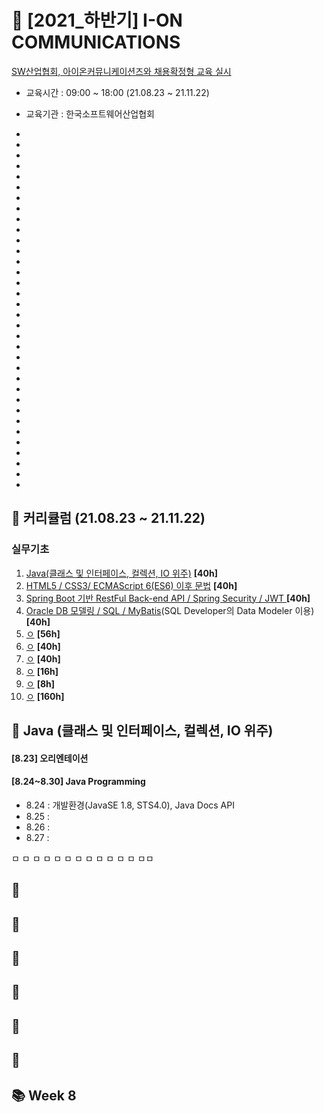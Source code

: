 # 🚀 [2021_하반기] I-ON COMMUNICATIONS
[SW산업협회, 아이온커뮤니케이션즈와 채용확정형 교육 실시](https://zdnet.co.kr/view/?no=20210824102600)
* 교육시간 : 09:00 ~ 18:00 (21.08.23 ~ 21.11.22)
* 교육기관 : 한국소프트웨어산업협회

*
*
*
*
*
*
*
*
*
*
*
*
*
*
*
*
*
*
*
*
*
*
*
*
*
*
*
*
*
*
*
*
*
*
## 🌱 커리큘럼 (21.08.23 ~ 21.11.22)
### 실무기초
1. [Java(클래스 및 인터페이스, 컬렉션, IO 위주)](#-Java-) **[40h]**
2. [HTML5 / CSS3/ ECMAScript 6(ES6) 이후 문법](#-Week-2) **[40h]**
3. [Spring Boot 기반 RestFul Back-end API / Spring Security / JWT ](#-Week-3) **[40h]**
4. [Oracle DB 모델링 / SQL / MyBatis](#-Week-4)(SQL Developer의 Data Modeler 이용) **[40h]**
5. [ㅇ](#-Week-5) **[56h]**
6. [ㅇ](#-Week-6) **[40h]**
7. [ㅇ](#-Week-7) **[40h]**
8. [ㅇ](#-Week-8) **[16h]**
9. [ㅇ](#-Week-9) **[8h]**
10. [ㅇ](#-Week-10) **[160h]**


## 📕 Java (클래스 및 인터페이스, 컬렉션, IO 위주)
#### [8.23] 오리엔테이션
#### [8.24~8.30] Java Programming
- 8.24 : 개발환경(JavaSE 1.8, STS4.0), Java Docs API
- 8.25 : 
- 8.26 : 
- 8.27 : 

ㅁ
ㅁ
ㅁ
ㅁ
ㅁ
ㅁ
ㅁ
ㅁ
ㅁ
ㅁ
ㅁ
ㅁ
ㅁㅁ
## 📙
## 📒
## 📗
## 📘 
## 📔
## 📓
## 📚 Week 8
